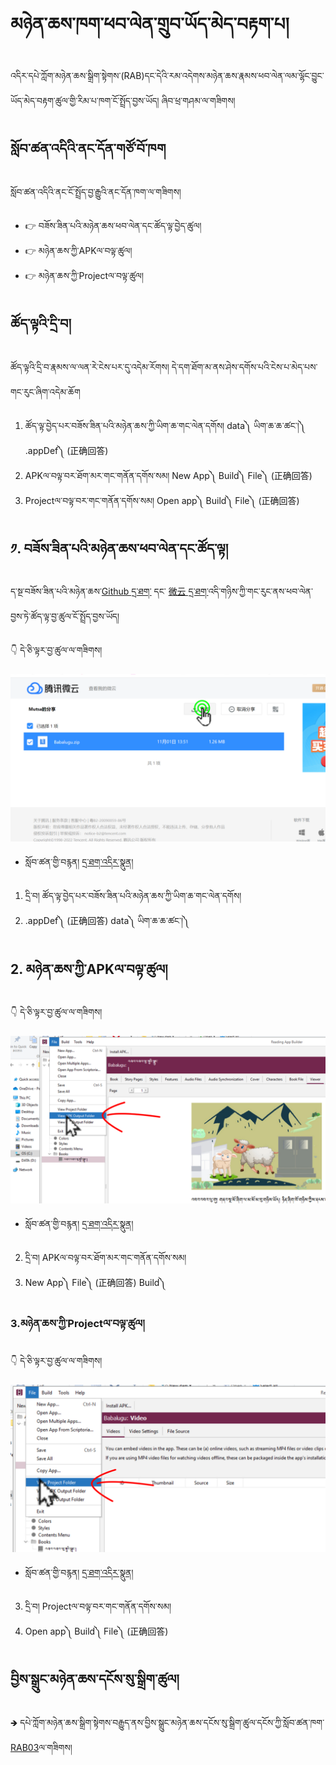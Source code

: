 # མཉེན་ཆས་ཁག་ཕབ་ལེན་གྲུབ་ཡོད་མེད་བརྟག་པ།

འདིར་དཔེ་ཀློག་མཉེན་ཆས་སྒྲིག་སྟེགས་(RAB)དང་དེའི་རམ་འདེགས་མཉེན་ཆས་རྣམས་ཕབ་ལེན་ལམ་ལྷོང་བྱུང་ཡོད་མེད་བརྟག་ཚུལ་གྱི་རིམ་པ་ཁག་ངོ་སྤྲོད་བྱས་ཡོད། ཞིབ་ཕྲ་གཤམ་ལ་གཟིགས།

## སློབ་ཚན་འདིའི་ནང་དོན་གཙོ་བོ་ཁག

སློབ་ཚན་འདིའི་ནང་ངོ་སྤྲོད་བྱ་རྒྱུའི་ནང་དོན་ཁག་ལ་གཟིགས།

- 👉 བཟོས་ཟིན་པའི་མཉེན་ཆས་ཕབ་ལེན་དང་ཚོད་ལྟ་བྱེད་ཚུལ།
- 👉 མཉེན་ཆས་ཀྱི་APKལ་བལྟ་ཚུལ།
- 👉 མཉེན་ཆས་ཀྱི་Projectལ་བལྟ་ཚུལ།

## ཚོད་ལྟའི་དྲི་བ།

ཚོད་ལྟའི་དྲི་བ་རྣམས་ལ་ལན་རེ་ངེས་པར་དུ་འདེམ་རོགས། དེ་དག་ཐོག་མ་ནས་ཤེས་དགོས་པའི་ངེས་པ་མེད་པས་གང་རུང་ཞིག་འདེམ་ཆོག

1. ཚོད་ལྟ་བྱེད་པར་བཟོས་ཟིན་པའི་མཉེན་ཆས་ཀྱི་ཡིག་ཆ་གང་ལེན་དགོས།  data༽ ཡིག་ཆ་ཆ་ཚང་།༽ .appDef༽ (正确回答)
2. APKལ་བལྟ་བར་ཐོག་མར་གང་གནོན་དགོས་སམ། New App༽ Build༽ File༽ (正确回答)
3. Projectལ་བལྟ་བར་གང་གནོན་དགོས་སམ། Open app༽ Build༽ File༽ (正确回答)

## ༡. བཟོས་ཟིན་པའི་མཉེན་ཆས་ཕབ་ལེན་དང་ཚོད་ལྟ།

ད་སྔ་བཟོས་ཟིན་པའི་མཉེན་ཆས་[Github དྲ་ཐག་](https://github.com/tadhondup/RAB-Sample/archive/refs/heads/main.zip) དང་ [微云 དྲ་ཐག་](https://share.weiyun.com/FfxgnShO)འདི་གཉིས་ཀྱི་གང་རུང་ནས་ཕབ་ལེན་བྱས་ཏེ་ཚོད་ལྟ་བྱ་ཚུལ་ངོ་སྤྲོད་བྱས་ཡོད།

👇 དེ་ཅི་ལྟར་བྱ་ཚུལ་ལ་གཟིགས།

![800](images/000001.png)
 

- སློབ་ཚན་གྱི་བརྙན། [དྲ་ཐག་འདིར་སྣུན།](https://drive.google.com/file/d/1b8mWfiPW08ivZ9KFOLaTQ5YpVXM6PpR3/view?usp=share_link)


1. དྲི་བ། ཚོད་ལྟ་བྱེད་པར་བཟོས་ཟིན་པའི་མཉེན་ཆས་ཀྱི་ཡིག་ཆ་གང་ལེན་དགོས། 
2. .appDef༽ (正确回答) data༽ ཡིག་ཆ་ཆ་ཚང་།༽

## 2. མཉེན་ཆས་ཀྱི་APKལ་བལྟ་ཚུལ།

👇 དེ་ཅི་ལྟར་བྱ་ཚུལ་ལ་གཟིགས།

![800](images/000002.png)


- སློབ་ཚན་གྱི་བརྙན། [དྲ་ཐག་འདིར་སྣུན།](https://drive.google.com/file/d/11VPKAdLSDj6J7JAz1krkOOt3DB0zx1zq/view?usp=share_link)


2. དྲི་བ། APKལ་བལྟ་བར་ཐོག་མར་གང་གནོན་དགོས་སམ། 
2. New App༽ File༽ (正确回答)  Build༽

### 3.མཉེན་ཆས་ཀྱི་Projectལ་བལྟ་ཚུལ།

👇 དེ་ཅི་ལྟར་བྱ་ཚུལ་ལ་གཟིགས།

![800](images/000003.png)

- སློབ་ཚན་གྱི་བརྙན། [དྲ་ཐག་འདིར་སྣུན།](https://drive.google.com/file/d/1zo35pwptVj7PcZ3aewUV3IjIumzn8Yhe/view?usp=share_link)

3. དྲི་བ། Projectལ་བལྟ་བར་གང་གནོན་དགོས་སམ། 
4. Open app༽ Build༽ File༽ (正确回答)

## བྱིས་སྒྲུང་མཉེན་ཆས་དངོས་སུ་སྒྲིག་ཚུལ།

🡺 དཔེ་ཀློག་མཉེན་ཆས་སྒྲིག་སྟེགས་བརྒྱུད་ནས་བྱིས་སྒྲུང་མཉེན་ཆས་དངོས་སུ་སྒྲིག་ཚུལ་དངོས་ཀྱི་སློབ་ཚན་ཁག་[RAB03](https://github.com/buda-base/budax/edit/master/howtoguides/RAB03/index.md)ལ་གཟིགས།
